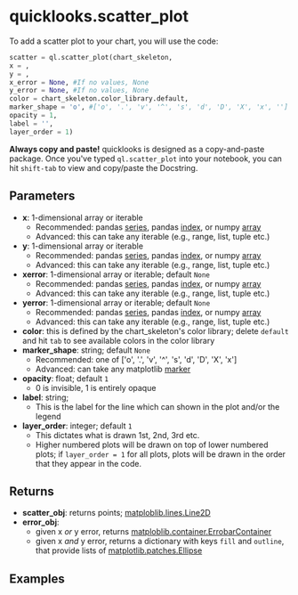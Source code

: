 # quicklooks.scatter_plot
To add a scatter plot to your chart, you will use the code:
```python
scatter = ql.scatter_plot(chart_skeleton,
x = ,
y = ,
x_error = None, #If no values, None
y_error = None, #If no values, None
color = chart_skeleton.color_library.default,
marker_shape = 'o', #['o', '.', 'v', '^', 's', 'd', 'D', 'X', 'x', '']
opacity = 1,
label = '',
layer_order = 1)
```
**Always copy and paste!** quicklooks is designed as a copy-and-paste package. Once you've typed `ql.scatter_plot` into your notebook, you can hit `shift-tab` to view and copy/paste the Docstring.
## Parameters
- **x**: 1-dimensional array or iterable
    - Recommended: pandas [series](https://pandas.pydata.org/docs/reference/api/pandas.Series.html), pandas [index](https://pandas.pydata.org/docs/reference/api/pandas.Index.html), or numpy [array](https://numpy.org/doc/stable/reference/generated/numpy.array.html)
    - Advanced: this can take any iterable (e.g., range, list, tuple etc.)
- **y**: 1-dimensional array or iterable
    - Recommended: pandas [series](https://pandas.pydata.org/docs/reference/api/pandas.Series.html), pandas [index](https://pandas.pydata.org/docs/reference/api/pandas.Index.html), or numpy [array](https://numpy.org/doc/stable/reference/generated/numpy.array.html)
    - Advanced: this can take any iterable (e.g., range, list, tuple etc.)
- **xerror**: 1-dimensional array or iterable; default `None`
    - Recommended: pandas [series](https://pandas.pydata.org/docs/reference/api/pandas.Series.html), pandas [index](https://pandas.pydata.org/docs/reference/api/pandas.Index.html), or numpy [array](https://numpy.org/doc/stable/reference/generated/numpy.array.html)
    - Advanced: this can take any iterable (e.g., range, list, tuple etc.)
- **yerror**: 1-dimensional array or iterable; default `None`
    - Recommended: pandas [series](https://pandas.pydata.org/docs/reference/api/pandas.Series.html), pandas [index](https://pandas.pydata.org/docs/reference/api/pandas.Index.html), or numpy [array](https://numpy.org/doc/stable/reference/generated/numpy.array.html)
    - Advanced: this can take any iterable (e.g., range, list, tuple etc.)
- **color**: this is defined by the chart_skeleton's color library; delete `default` and hit `tab` to see available colors in the color library
- **marker_shape**: string; default `None`
    - Recommended: one of ['o', '.', 'v', '^', 's', 'd', 'D', 'X', 'x']
    - Advanced: can take any matplotlib [marker](https://matplotlib.org/stable/api/markers_api.html)
- **opacity**: float; default `1`
    - 0 is invisible, 1 is entirely opaque
- **label**: string;
    - This is the label for the line which can shown in the plot and/or the legend
- **layer_order**: integer; default `1`
    - This dictates what is drawn 1st, 2nd, 3rd etc.
    - Higher numbered plots will be drawn on top of lower numbered plots; if `layer_order = 1` for all plots, plots will be drawn in the order that they appear in the code.
## Returns
- **scatter_obj**: returns points; [matploblib.lines.Line2D](https://matplotlib.org/stable/api/_as_gen/matplotlib.lines.Line2D.html#matplotlib.lines.Line2D)
- **error_obj**:
  - given x *or* y error, returns [matploblib.container.ErrobarContainer](https://matplotlib.org/stable/api/container_api.html#matplotlib.container.ErrorbarContainer)
  - given x *and* y error, returns a dictionary with keys `fill` and `outline`, that provide lists of [matplotlib.patches.Ellipse](https://matplotlib.org/stable/api/_as_gen/matplotlib.patches.Ellipse.html)
## Examples

